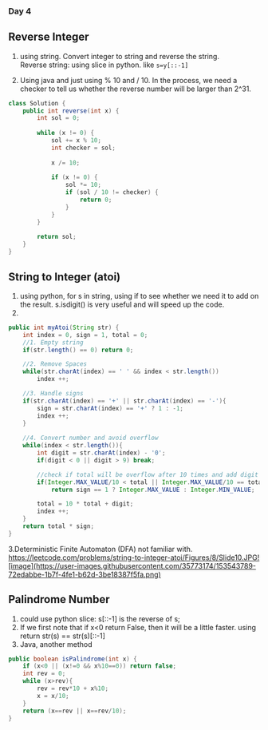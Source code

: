 ### Day 4
## Reverse Integer
1. using string. Convert integer to string and reverse the string.  
Reverse string: using slice in python. like ```s=y[::-1]```

2. Using java and just using % 10 and / 10. In the process, we need a checker to tell us whether the reverse number will be larger than 2^31. 
```java
class Solution {
    public int reverse(int x) {
        int sol = 0; 
        
        while (x != 0) {
            sol += x % 10;
            int checker = sol;
            
            x /= 10;
            
            if (x != 0) {
                sol *= 10;
                if (sol / 10 != checker) {
                    return 0;
                }
            }
        }
        
        return sol;
    }
}
```
## String to Integer (atoi)
1. using python, for s in string, using if to see whether we need it to add on the result. s.isdigit() is very useful and will speed up the code.
2. 
```java
public int myAtoi(String str) {
    int index = 0, sign = 1, total = 0;
    //1. Empty string
    if(str.length() == 0) return 0;

    //2. Remove Spaces
    while(str.charAt(index) == ' ' && index < str.length())
        index ++;

    //3. Handle signs
    if(str.charAt(index) == '+' || str.charAt(index) == '-'){
        sign = str.charAt(index) == '+' ? 1 : -1;
        index ++;
    }
    
    //4. Convert number and avoid overflow
    while(index < str.length()){
        int digit = str.charAt(index) - '0';
        if(digit < 0 || digit > 9) break;

        //check if total will be overflow after 10 times and add digit
        if(Integer.MAX_VALUE/10 < total || Integer.MAX_VALUE/10 == total && Integer.MAX_VALUE %10 < digit)
            return sign == 1 ? Integer.MAX_VALUE : Integer.MIN_VALUE;

        total = 10 * total + digit;
        index ++;
    }
    return total * sign;
}
```
3.Deterministic Finite Automaton (DFA)  not familiar with.
https://leetcode.com/problems/string-to-integer-atoi/Figures/8/Slide10.JPG![image](https://user-images.githubusercontent.com/35773174/153543789-72edabbe-1b7f-4fe1-b62d-3be18387f5fa.png)
##  Palindrome Number
1. could use python slice: s[::-1] is the reverse of s;
2. If we first note that if x<0 return False, then it will be a little faster. using return str(s) == str(s)[::-1]  
3. Java, another method
```java
public boolean isPalindrome(int x) {
    if (x<0 || (x!=0 && x%10==0)) return false;
    int rev = 0;
    while (x>rev){
    	rev = rev*10 + x%10;
    	x = x/10;
    }
    return (x==rev || x==rev/10);
}
```
